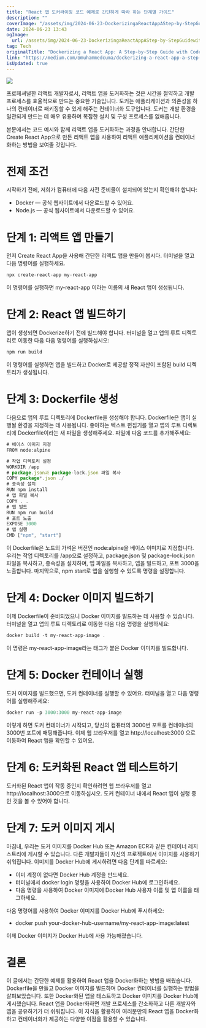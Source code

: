 ```yaml
---
title: "React 앱 도커라이징 코드 예제로 간단하게 따라 하는 단계별 가이드"
description: ""
coverImage: "/assets/img/2024-06-23-DockerizingaReactAppAStep-by-StepGuidewithCodeExample_0.png"
date: 2024-06-23 13:43
ogImage: 
  url: /assets/img/2024-06-23-DockerizingaReactAppAStep-by-StepGuidewithCodeExample_0.png
tag: Tech
originalTitle: "Dockerizing a React App: A Step-by-Step Guide with Code Example"
link: "https://medium.com/@muhammedcuma/dockerizing-a-react-app-a-step-by-step-guide-with-code-example-3a802ea8874d"
isUpdated: true
---
```





<img src="/assets/img/2024-06-23-DockerizingaReactAppAStep-by-StepGuidewithCodeExample_0.png" />

프로페셔널한 리액트 개발자로서, 리액트 앱을 도커화하는 것은 시간을 절약하고 개발 프로세스를 효율적으로 만드는 중요한 기술입니다. 도커는 애플리케이션과 의존성을 하나의 컨테이너로 패키징할 수 있게 해주는 컨테이너화 도구입니다. 도커는 개발 환경을 일관되게 만드는 데 매우 유용하며 복잡한 설치 및 구성 프로세스를 없애줍니다.

본문에서는 코드 예시와 함께 리액트 앱을 도커화하는 과정을 안내합니다. 간단한 Create React App으로 만든 리액트 앱을 사용하여 리액트 애플리케이션을 컨테이너화하는 방법을 보여줄 것입니다.

# 전제 조건

<div class="content-ad"></div>

시작하기 전에, 저희가 컴퓨터에 다음 사전 준비물이 설치되어 있는지 확인해야 합니다:

- Docker — 공식 웹사이트에서 다운로드할 수 있어요.
- Node.js — 공식 웹사이트에서 다운로드할 수 있어요.

# 단계 1: 리액트 앱 만들기

먼저 Create React App을 사용해 간단한 리액트 앱을 만들어 봅시다. 터미널을 열고 다음 명령어를 실행하세요.

<div class="content-ad"></div>

```js
npx create-react-app my-react-app
```

이 명령어를 실행하면 my-react-app 이라는 이름의 새 React 앱이 생성됩니다.

# 단계 2: React 앱 빌드하기

앱이 생성되면 Dockerize하기 전에 빌드해야 합니다. 터미널을 열고 앱의 루트 디렉토리로 이동한 다음 다음 명령어를 실행하십시오:

<div class="content-ad"></div>

```js
npm run build
```

이 명령어를 실행하면 앱을 빌드하고 Docker로 제공할 정적 자산이 포함된 build 디렉토리가 생성됩니다.

# 단계 3: Dockerfile 생성

다음으로 앱의 루트 디렉토리에 Dockerfile을 생성해야 합니다. Dockerfile은 앱이 실행될 환경을 지정하는 데 사용됩니다. 좋아하는 텍스트 편집기를 열고 앱의 루트 디렉토리에 Dockerfile이라는 새 파일을 생성해주세요. 파일에 다음 코드를 추가해주세요:

<div class="content-ad"></div>

```js
# 베이스 이미지 지정
FROM node:alpine
```

```js
# 작업 디렉토리 설정
WORKDIR /app
# package.json과 package-lock.json 파일 복사
COPY package*.json ./
# 종속성 설치
RUN npm install
# 앱 파일 복사
COPY . .
# 앱 빌드
RUN npm run build
# 포트 노출
EXPOSE 3000
# 앱 실행
CMD ["npm", "start"]
```

이 Dockerfile은 노드의 가벼운 버전인 node:alpine을 베이스 이미지로 지정합니다. 우리는 작업 디렉토리를 /app으로 설정하고, package.json 및 package-lock.json 파일을 복사하고, 종속성을 설치하며, 앱 파일을 복사하고, 앱을 빌드하고, 포트 3000을 노출합니다. 마지막으로, npm start로 앱을 실행할 수 있도록 명령을 설정합니다.

# 단계 4: Docker 이미지 빌드하기

<div class="content-ad"></div>

이제 Dockerfile이 준비되었으니 Docker 이미지를 빌드하는 데 사용할 수 있습니다. 터미널을 열고 앱의 루트 디렉토리로 이동한 다음 다음 명령을 실행하세요:

```js
docker build -t my-react-app-image .
```

이 명령은 my-react-app-image라는 태그가 붙은 Docker 이미지를 빌드합니다.

# 단계 5: Docker 컨테이너 실행

<div class="content-ad"></div>

도커 이미지를 빌드했으면, 도커 컨테이너를 실행할 수 있어요. 터미널을 열고 다음 명령어를 실행해주세요:

```js
docker run -p 3000:3000 my-react-app-image
```

이렇게 하면 도커 컨테이너가 시작되고, 당신의 컴퓨터의 3000번 포트를 컨테이너의 3000번 포트에 매핑해줍니다. 이제 웹 브라우저를 열고 http://localhost:3000 으로 이동하여 React 앱을 확인할 수 있어요.

# 단계 6: 도커화된 React 앱 테스트하기

<div class="content-ad"></div>

도커화된 React 앱이 작동 중인지 확인하려면 웹 브라우저를 열고 http://localhost:3000으로 이동하십시오. 도커 컨테이너 내에서 React 앱이 실행 중인 것을 볼 수 있어야 합니다.

# 단계 7: 도커 이미지 게시

마침내, 우리는 도커 이미지를 Docker Hub 또는 Amazon ECR과 같은 컨테이너 레지스트리에 게시할 수 있습니다. 다른 개발자들이 자신의 프로젝트에서 이미지를 사용하기 쉬워집니다. 이미지를 Docker Hub에 게시하려면 다음 단계를 따르세요:

- 이미 계정이 없다면 Docker Hub 계정을 만드세요.
- 터미널에서 docker login 명령을 사용하여 Docker Hub에 로그인하세요.
- 다음 명령을 사용하여 Docker 이미지에 Docker Hub 사용자 이름 및 앱 이름을 태그하세요.

<div class="content-ad"></div>

다음 명령어를 사용하여 Docker 이미지를 Docker Hub에 푸시하세요:

- docker push your-docker-hub-username/my-react-app-image:latest

이제 Docker 이미지가 Docker Hub에 사용 가능해졌습니다.

<div class="content-ad"></div>

# 결론

이 글에서는 간단한 예제를 활용하여 React 앱을 Docker화하는 방법을 배웠습니다. Dockerfile을 만들고 Docker 이미지를 빌드하며 Docker 컨테이너를 실행하는 방법을 살펴보았습니다. 또한 Docker화된 앱을 테스트하고 Docker 이미지를 Docker Hub에 게시했습니다. React 앱을 Docker화하면 개발 프로세스를 간소화하고 다른 개발자와 앱을 공유하기가 더 쉬워집니다. 이 지식을 활용하여 여러분만의 React 앱을 Docker화하고 컨테이너화가 제공하는 다양한 이점을 활용할 수 있습니다.